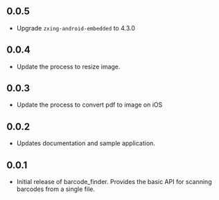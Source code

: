 ## 0.0.5

* Upgrade `zxing-android-embedded` to 4.3.0

## 0.0.4

* Update the process to resize image.

## 0.0.3

* Update the process to convert pdf to image on iOS

## 0.0.2

* Updates documentation and sample application.

## 0.0.1

* Initial release of barcode_finder. Provides the basic API for scanning barcodes from a single file.